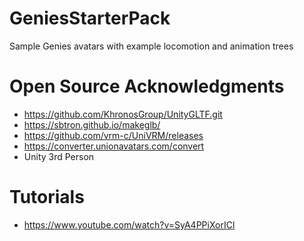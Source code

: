 # GeniesStarterPack
Sample Genies avatars with example locomotion and animation trees

# Open Source Acknowledgments
- https://github.com/KhronosGroup/UnityGLTF.git
- https://sbtron.github.io/makeglb/
- https://github.com/vrm-c/UniVRM/releases
- https://converter.unionavatars.com/convert
- Unity 3rd Person

# Tutorials 
- https://www.youtube.com/watch?v=SyA4PPiXorICl
